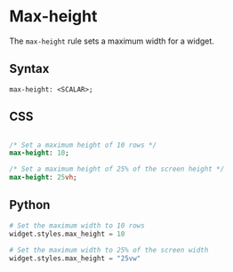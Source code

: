 # Max-height

The `max-height` rule sets a maximum width for a widget.

## Syntax

```
max-height: <SCALAR>;
```

## CSS

```sass

/* Set a maximum height of 10 rows */
max-height: 10;

/* Set a maximum height of 25% of the screen height */
max-height: 25vh;
```

## Python

```python
# Set the maximum width to 10 rows
widget.styles.max_height = 10

# Set the maximum width to 25% of the screen width
widget.styles.max_height = "25vw"

```
